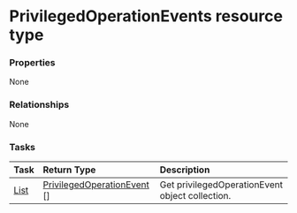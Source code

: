 # PrivilegedOperationEvents resource type



### Properties
None

### Relationships
None


### Tasks

| Task		   | Return Type	|Description|
|:---------------|:--------|:----------|
|[List](../api/privilegedoperationevent_list.md) | [PrivilegedOperationEvent](privilegedoperationevent.md) [] |Get privilegedOperationEvent object collection. |

<!-- uuid: 2ef42201-8638-4a3d-b9a2-f2fb564b411a
2015-10-09 18:16:07 UTC -->